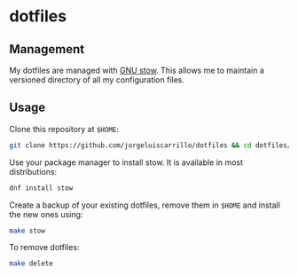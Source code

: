 # dotfiles

## Management

My dotfiles are managed with [GNU stow](https://www.gnu.org/software/stow/). This allows me to
maintain a versioned directory of all my configuration files.

## Usage

Clone this repository at `$HOME`:

```bash
git clone https://github.com/jorgeluiscarrillo/dotfiles && cd dotfiles/
```

Use your package manager to install stow. It is available in most distributions:

```bash
dnf install stow
```

Create a backup of your existing dotfiles, remove them in `$HOME` and install the new ones using:

```bash
make stow
```

To remove dotfiles:

```bash
make delete
```

